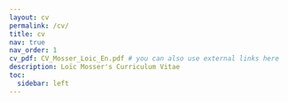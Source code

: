 ```yaml
---
layout: cv
permalink: /cv/
title: cv
nav: true
nav_order: 1
cv_pdf: CV_Mosser_Loic_En.pdf # you can also use external links here
description: Loïc Mosser's Curriculum Vitae
toc:
  sidebar: left
---
```

